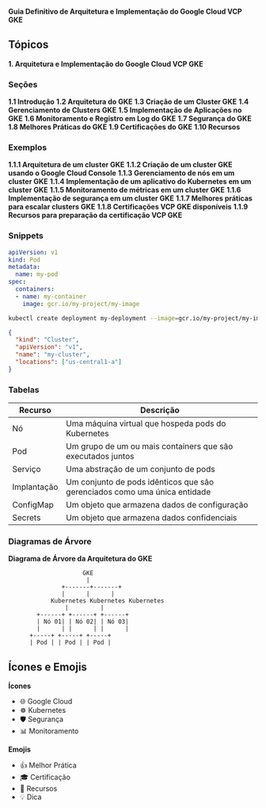 **Guia Definitivo de Arquitetura e Implementação do Google Cloud VCP GKE**

## Tópicos

**1. Arquitetura e Implementação do Google Cloud VCP GKE**

### Seções

**1.1 Introdução**
**1.2 Arquitetura do GKE**
**1.3 Criação de um Cluster GKE**
**1.4 Gerenciamento de Clusters GKE**
**1.5 Implementação de Aplicações no GKE**
**1.6 Monitoramento e Registro em Log do GKE**
**1.7 Segurança do GKE**
**1.8 Melhores Práticas do GKE**
**1.9 Certificações do GKE**
**1.10 Recursos**

### Exemplos

**1.1.1 Arquitetura de um cluster GKE**
**1.1.2 Criação de um cluster GKE usando o Google Cloud Console**
**1.1.3 Gerenciamento de nós em um cluster GKE**
**1.1.4 Implementação de um aplicativo do Kubernetes em um cluster GKE**
**1.1.5 Monitoramento de métricas em um cluster GKE**
**1.1.6 Implementação de segurança em um cluster GKE**
**1.1.7 Melhores práticas para escalar clusters GKE**
**1.1.8 Certificações VCP GKE disponíveis**
**1.1.9 Recursos para preparação da certificação VCP GKE**

### Snippets

```yaml
apiVersion: v1
kind: Pod
metadata:
  name: my-pod
spec:
  containers:
  - name: my-container
    image: gcr.io/my-project/my-image
```

```bash
kubectl create deployment my-deployment --image=gcr.io/my-project/my-image
```

```json
{
  "kind": "Cluster",
  "apiVersion": "v1",
  "name": "my-cluster",
  "locations": ["us-central1-a"]
}
```

### Tabelas

| Recurso | Descrição |
|---|---|
| Nó | Uma máquina virtual que hospeda pods do Kubernetes |
| Pod | Um grupo de um ou mais containers que são executados juntos |
| Serviço | Uma abstração de um conjunto de pods |
| Implantação | Um conjunto de pods idênticos que são gerenciados como uma única entidade |
| ConfigMap | Um objeto que armazena dados de configuração |
| Secrets | Um objeto que armazena dados confidenciais |

### Diagramas de Árvore

**Diagrama de Árvore da Arquitetura do GKE**

```
                     GKE
                      |
               +-------+-------+
               |      |      |
            Kubernetes Kubernetes Kubernetes
                |         |
        +------+ +------+ +------+
        | Nó 01| | Nó 02| | Nó 03|
        |      | |      | |      |
      +-----+ +-----+ +-----+
      | Pod | | Pod | | Pod |
```

## Ícones e Emojis

**Ícones**

* 🌐 Google Cloud
* ☸️ Kubernetes
* 🛡️ Segurança
* 📊 Monitoramento

**Emojis**

* 👍 Melhor Prática
* 🎓 Certificação
* 📝 Recursos
* 💡 Dica